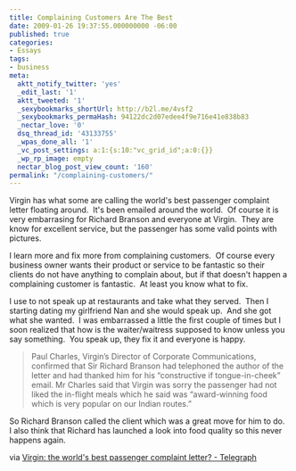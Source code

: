 ```yaml
---
title: Complaining Customers Are The Best
date: 2009-01-26 19:37:55.000000000 -06:00
published: true
categories:
- Essays
tags:
- business
meta:
  aktt_notify_twitter: 'yes'
  _edit_last: '1'
  aktt_tweeted: '1'
  _sexybookmarks_shortUrl: http://b2l.me/4vsf2
  _sexybookmarks_permaHash: 94122dc2d07edee4f9e716e41e838b83
  _nectar_love: '0'
  dsq_thread_id: '43133755'
  _wpas_done_all: '1'
  _vc_post_settings: a:1:{s:10:"vc_grid_id";a:0:{}}
  _wp_rp_image: empty
  nectar_blog_post_view_count: '160'
permalink: "/complaining-customers/"
---
```

Virgin has what some are calling the world's best passenger complaint letter floating around.  It's been emailed around the world.  Of course it is very embarrasing for Richard Branson and everyone at Virgin.  They are know for excellent service, but the passenger has some valid points with pictures.

I learn more and fix more from complaining customers.  Of course every business owner wants their product or service to be fantastic so their clients do not have anything to complain about, but if that doesn't happen a complaining customer is fantastic.  At least you know what to fix.

I use to not speak up at restaurants and take what they served.  Then I starting dating my girlfriend Nan and she would speak up.  And she got what she wanted.  I was embarrassed a little the first couple of times but I soon realized that how is the waiter/waitress supposed to know unless you say something.  You speak up, they fix it and everyone is happy.
<blockquote><p>Paul Charles, Virgin’s Director of Corporate Communications, confirmed that         Sir Richard Branson had telephoned the author of the letter and had         thanked him for his “constructive if tongue-in-cheek” email. Mr Charles         said that Virgin was sorry the passenger had not liked the in-flight         meals which he said was “award-winning food which is very popular on our         Indian routes.”</p></blockquote>
<p>So Richard Branson called the client which was a great move for him to do.  I also think that Richard has launched a look into food quality so this never happens again.

via <a href="http://www.telegraph.co.uk/travel/travelnews/4344890/Virgin-the-worlds-best-passenger-complaint-letter.html" rel="nofollow">Virgin: the world's best passenger complaint letter? - Telegraph</a></p>
